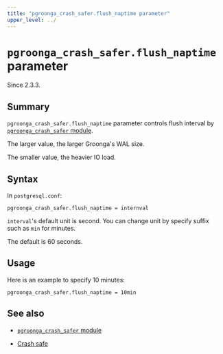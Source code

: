 ```yaml
---
title: "pgroonga_crash_safer.flush_naptime parameter"
upper_level: ../
---
```


# `pgroonga_crash_safer.flush_naptime` parameter

Since 2.3.3.

## Summary

`pgroonga_crash_safer.flush_naptime` parameter controls flush interval by [`pgroonga_crash_safer` module][pgroonga-crash-safer].

The larger value, the larger Groonga's WAL size.

The smaller value, the heavier IO load.

## Syntax

In `postgresql.conf`:

```text
pgroonga_crash_safer.flush_naptime = internval
```

`interval`'s default unit is second. You can change unit by specify suffix such as `min` for minutes.

The default is 60 seconds.

## Usage

Here is an example to specify 10 minutes:

```text
pgroonga_crash_safer.flush_naptime = 10min
```

## See also

  * [`pgroonga_crash_safer` module][pgroonga-crash-safer]

  * [Crash safe][crash-safe]

[pgroonga-crash-safer]:../modules/pgroonga-crash-safer.html

[crash-safe]:../crash-safe.html
